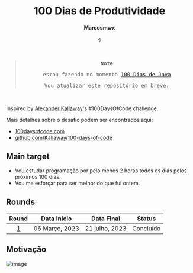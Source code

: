 <div align="center">
  <h1>100 Dias de Produtividade</h1>
  <h4>Marcosmwx</h4>
  <sub>:)</sub>
</div>

</br>
</br>

<samp align="center">

> **Note**
>
> estou fazendo no momento [100 Dias de Java](https://github.com/marcosmwx/100DaysOfCode)
>
> Vou atualizar este repositório em breve.

</samp>

</br>

Inspired by [Alexander Kallaway](https://github.com/Kallaway)'s #100DaysOfCode challenge.

Mais detalhes sobre o desafio podem ser encontrados aqui:

- [100daysofcode.com](http://100daysofcode.com/)
- [github.com/Kallaway/100-days-of-code](https://github.com/Kallaway/100-days-of-code)

## Main target

- Vou estudar programação por pelo menos 2 horas todos os dias pelos próximos 100 dias.
- Vou me esforçar para ser melhor do que fui ontem.

## Rounds

|     Round      |  Data Inicio   |   Data Final   |  Status   |
| :------------: | :------------: | :------------: | :-------: |
| [1](/Round-1/) | 06 Março, 2023 | 21 julho, 2023 | Concluído |

## Motivação

![image](https://user-images.githubusercontent.com/87791042/223279548-00acad27-752e-45bc-91fe-eaff0a7bd485.png)

</div>
